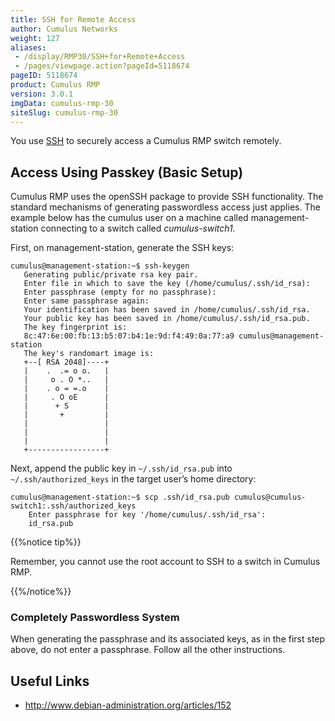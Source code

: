 ```yaml
---
title: SSH for Remote Access
author: Cumulus Networks
weight: 127
aliases:
 - /display/RMP30/SSH+for+Remote+Access
 - /pages/viewpage.action?pageId=5118674
pageID: 5118674
product: Cumulus RMP
version: 3.0.1
imgData: cumulus-rmp-30
siteSlug: cumulus-rmp-30
---
```

You use [SSH](http://en.wikipedia.org/wiki/Secure_Shell) to securely
access a Cumulus RMP switch remotely.

## Access Using Passkey (Basic Setup)</span>

Cumulus RMP uses the openSSH package to provide SSH functionality. The
standard mechanisms of generating passwordless access just applies. The
example below has the cumulus user on a machine called
management-station connecting to a switch called *cumulus-switch1.*

First, on management-station, generate the SSH keys:

    cumulus@management-station:~$ ssh-keygen
       Generating public/private rsa key pair.
       Enter file in which to save the key (/home/cumulus/.ssh/id_rsa):
       Enter passphrase (empty for no passphrase):
       Enter same passphrase again:
       Your identification has been saved in /home/cumulus/.ssh/id_rsa.
       Your public key has been saved in /home/cumulus/.ssh/id_rsa.pub.
       The key fingerprint is:
       8c:47:6e:00:fb:13:b5:07:b4:1e:9d:f4:49:0a:77:a9 cumulus@management-station
       The key's randomart image is:
       +--[ RSA 2048]----+
       |    .  .= o o.   |
       |     o . O *..   |
       |    . o = =.o    |
       |     . O oE      |
       |      + S        |
       |       +         |
       |                 |
       |                 |
       |                 |
       +-----------------+

Next, append the public key in `~/.ssh/id_rsa.pub` into
`~/.ssh/authorized_keys` in the target user’s home directory:

    cumulus@management-station:~$ scp .ssh/id_rsa.pub cumulus@cumulus-switch1:.ssh/authorized_keys
        Enter passphrase for key '/home/cumulus/.ssh/id_rsa':
        id_rsa.pub

{{%notice tip%}}

Remember, you cannot use the root account to SSH to a switch in Cumulus
RMP.

{{%/notice%}}

### Completely Passwordless System</span>

When generating the passphrase and its associated keys, as in the first
step above, do not enter a passphrase. Follow all the other
instructions.

## Useful Links</span>

  - <http://www.debian-administration.org/articles/152>

<article id="html-search-results" class="ht-content" style="display: none;">

</article>

<footer id="ht-footer">

</footer>
